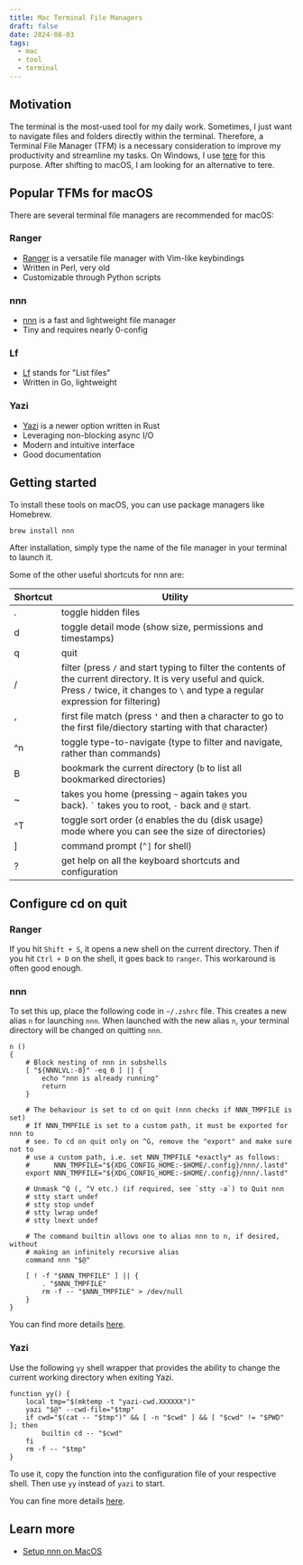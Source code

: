 ```yaml
---
title: Mac Terminal File Managers
draft: false
date: 2024-08-03
tags:
  - mac
  - tool
  - terminal
---
```


## Motivation

The terminal is the most-used tool for my daily work. Sometimes, I just want to navigate files and folders directly within the terminal. Therefore, a Terminal File Manager (TFM) is a necessary consideration to improve my productivity and streamline my tasks. On Windows, I use [tere](https://github.com/mgunyho/tere) for this purpose. After shifting to macOS, I am looking for an alternative to tere.

## Popular TFMs for macOS

There are several terminal file managers are recommended for macOS:

### Ranger

- [Ranger](https://ranger.github.io) is a versatile file manager with Vim-like keybindings
- Written in Perl, very old
- Customizable through Python scripts

### nnn

- [nnn](https://github.com/jarun/nnn) is a fast and lightweight file manager
- Tiny and requires nearly 0-config

### Lf

- [Lf](https://github.com/gokcehan/lf) stands for "List files"
- Written in Go, lightweight

### Yazi

- [Yazi](https://github.com/sxyazi/yazi) is a newer option written in Rust
- Leveraging non-blocking async I/O
- Modern and intuitive interface
- Good documentation

## Getting started

To install these tools on macOS, you can use package managers like Homebrew.

```shell
brew install nnn
```
After installation, simply type the name of the file manager in your terminal to launch it.

Some of the other useful shortcuts for nnn are:

|Shortcut | Utility                                                                                                                                                                                      |
| --- | ------------------------------------------------------------------------------------------------------------------------------------------------------------------------------------------------ |
| .   | toggle hidden files                                                                                                                                                                              |
| d   | toggle detail mode (show size, permissions and timestamps)                                                                                                                                       |
| q   | quit                                                                                                                                                                                             |
| /   | filter (press `/` and start typing to filter the contents of the current directory. It is very useful and quick. Press `/` twice, it changes to `\` and type a regular expression for filtering) |
| ‘   | first file match (press **`'`** and then a character to go to the first file/diectory starting with that character)                                                                              |
| ^n  | toggle type-to-navigate (type to filter and navigate, rather than commands)                                                                                                                      |
| B   | bookmark the current directory (`b` to list all bookmarked directories)                                                                                                                          |
| ~   | takes you home (pressing `~` again takes you back). `` ` `` takes you to root, `-` back and `@` start.                                                                                           |
| ^T  | toggle sort order (`d` enables the du (disk usage) mode where you can see the size of directories)                                                                                               |
| ]   | command prompt (`^]` for shell)                                                                                                                                                                  |
| ?   | get help on all the keyboard shortcuts and configuration                                                                                                                                         |

## Configure cd on quit

### Ranger

If you hit `Shift + S`, it opens a new shell on the current directory. Then if you hit `Ctrl + D` on the shell, it goes back to `ranger`. This workaround is often good enough.

### nnn

To set this up, place the following code in `~/.zshrc` file. This creates a new alias `n` for launching `nnn`. When launched with the new alias `n`, your terminal directory will be changed on quitting `nnn`.

```shell
n ()
{
    # Block nesting of nnn in subshells
    [ "${NNNLVL:-0}" -eq 0 ] || {
        echo "nnn is already running"
        return
    }

    # The behaviour is set to cd on quit (nnn checks if NNN_TMPFILE is set)
    # If NNN_TMPFILE is set to a custom path, it must be exported for nnn to
    # see. To cd on quit only on ^G, remove the "export" and make sure not to
    # use a custom path, i.e. set NNN_TMPFILE *exactly* as follows:
    #      NNN_TMPFILE="${XDG_CONFIG_HOME:-$HOME/.config}/nnn/.lastd"
    export NNN_TMPFILE="${XDG_CONFIG_HOME:-$HOME/.config}/nnn/.lastd"

    # Unmask ^Q (, ^V etc.) (if required, see `stty -a`) to Quit nnn
    # stty start undef
    # stty stop undef
    # stty lwrap undef
    # stty lnext undef

    # The command builtin allows one to alias nnn to n, if desired, without
    # making an infinitely recursive alias
    command nnn "$@"

    [ ! -f "$NNN_TMPFILE" ] || {
        . "$NNN_TMPFILE"
        rm -f -- "$NNN_TMPFILE" > /dev/null
    }
}
```

You can find more details [here](https://github.com/jarun/nnn/wiki/Basic-use-cases#configure-cd-on-quit).

### Yazi

Use the following `yy` shell wrapper that provides the ability to change the current working directory when exiting Yazi.

```shell
function yy() {  
	local tmp="$(mktemp -t "yazi-cwd.XXXXXX")"  
	yazi "$@" --cwd-file="$tmp"  
	if cwd="$(cat -- "$tmp")" && [ -n "$cwd" ] && [ "$cwd" != "$PWD" ]; then  
		builtin cd -- "$cwd"  
	fi  
	rm -f -- "$tmp"  
}
```

To use it, copy the function into the configuration file of your respective shell. Then use `yy` instead of `yazi` to start.

You can fine more details [here](https://yazi-rs.github.io/docs/quick-start#shell-wrapper).

## Learn more

- [Setup nnn on MacOS](https://umaranis.com/2023/09/07/setup-nnn-terminal-file-manager-on-macos/)
